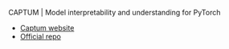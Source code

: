 CAPTUM | Model interpretability and understanding for PyTorch

+ [Captum website](https://captum.ai)
+ [Official repo](https://github.com/pytorch/captum)
